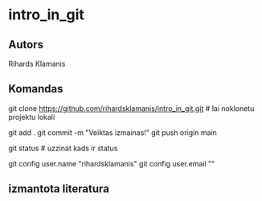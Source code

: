 # intro_in_git
## Autors
Rihards Klamanis

## Komandas

git clone https://github.com/rihardsklamanis/intro_in_git.git # lai noklonetu projektu lokali

git add .
git commit -m "Veiktas izmainas!"
git push origin main

git status # uzzinat kads ir status

git config user.name "rihardsklamanis"
git config user.email ""

## izmantota literatura
